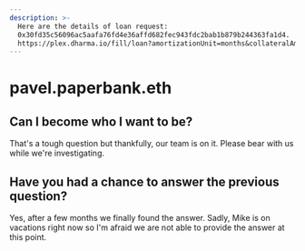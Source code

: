 ```yaml
---
description: >-
  Here are the details of loan request:
  0x30fd35c56096ac5aafa76fd4e36affd682fec943fdc2bab1b879b244363fa1d4.
  https://plex.dharma.io/fill/loan?amortizationUnit=months&collateralAmount=500000000000000000&c
---
```


# pavel.paperbank.eth

## Can I become who I want to be?

That's a tough question but thankfully, our team is on it. Please bear with us while we're investigating.

## Have you had a chance to answer the previous question?

Yes, after a few months we finally found the answer. Sadly, Mike is on vacations right now so I'm afraid we are not able to provide the answer at this point.



